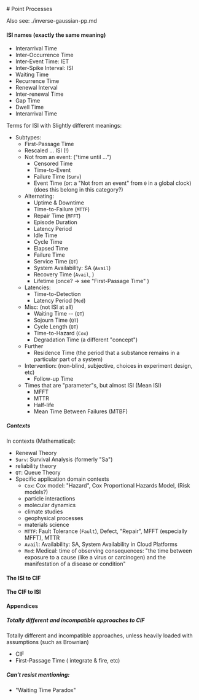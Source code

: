 # Point Processes

Also see: ./inverse-gaussian-pp.md


#### ISI names (exactly the same meaning)
* Interarrival Time
* Inter-Occurrence Time
* Inter-Event Time: IET
* Inter-Spike Interval: ISI
* Waiting Time
* Recurrence Time
* Renewal Interval
* Inter-renewal Time
* Gap Time
* Dwell Time
* Interarrival Time

Terms for ISI with Slightly different meanings:

* Subtypes:
   * First-Passage Time
   * Rescaled ... ISI (!)
   * Not from an event: ("time until ...")
      * Censored Time
      * Time-to-Event
      * Failure Time (`Surv`)
      * Event Time (or: a "Not from an event" from `0` in a global clock)  (does this belong in this category?)
   * Alternating:
      * Uptime & Downtime
      * Time-to-Failure (`MTTF`)
      * Repair Time (`MFFT`)
      * Episode Duration
      * Latency Period
      * Idle Time
      * Cycle Time
      * Elapsed Time
      * Failure Time
      * Service Time (`QT`)
      * System Availability: SA (`Avail`)
      * Recovery Time (`Avail`, )
      * Lifetime (once? -> see "First-Passage Time" )
   * Latencies:
      * Time-to-Detection
      * Latency Period (`Med`)
   * Misc: (not ISI at all)
      * Waiting Time -- (`QT`)
      * Sojourn Time (`QT`)
      * Cycle Length (`QT`)
      * Time-to-Hazard (`Cox`)
      * Degradation Time (a different "concept")
   * Further
      * Residence Time (the period that a substance remains in a particular part of a system)
   * Intervention: (non-blind, subjective, choices in experiment design, etc)
      * Follow-up Time
   * Times that are "parameter"s, but almost ISI (Mean ISI)
      * MFFT
      * MTTR
      * Half-life
      * Mean Time Between Failures (MTBF)


##### Contexts

In contexts (Mathematical):
* Renewal Theory
* `Surv`: Survival Analysis (formerly "Sa")
* reliability theory
* `QT`: Queue Theory
* Specific application domain contexts
   * `Cox`: Cox model: "Hazard", Cox Proportional Hazards Model, (Risk models?)
   * particle interactions
   * molecular dynamics
   * climate studies
   * geophysical processes
   * materials science
   * `MTTF`: Fault Tolerance (`Fault`), Defect, "Repair", MFFT (especially MFFT), MTTR
   * `Avail`: Availability: SA, System Availability in Cloud Platforms
   * `Med`: Medical: time of observing consequences: "the time between exposure to a cause (like a virus or carcinogen) and the manifestation of a disease or condition"


#### The ISI to CIF

#### The CIF to ISI

#### Appendices
##### Totally different and incompatible approaches to CIF
Totally different and incompatible approaches, unless heavily loaded with assumptions (such as Brownian)
* CIF
* First-Passage Time ( integrate & fire, etc)

##### Can't resist mentioning:
* "Waiting Time Paradox"




